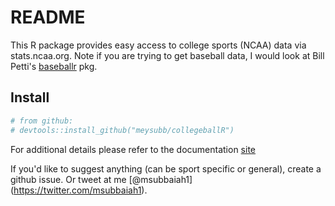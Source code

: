 README
================

This R package provides easy access to college sports (NCAA) data via stats.ncaa.org. Note if you are trying to get baseball data, I would look at Bill Petti's [baseballr](http://billpetti.github.io/baseballr/) pkg.


Install
-------

``` r
# from github:
# devtools::install_github("meysubb/collegeballR")
```

For additional details please refer to the documentation [site](https://meysubb.github.io/collegeballR/)

If you'd like to suggest anything (can be sport specific or general), create a github issue. Or tweet at me \[@msubbaiah1\](<https://twitter.com/msubbaiah1>).
